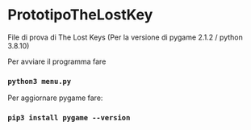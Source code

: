 # PrototipoTheLostKey
File di prova di The Lost Keys
(Per la versione di pygame 2.1.2 / python 3.8.10)

Per avviare il programma fare
### `python3 menu.py`

Per aggiornare pygame fare:
### `pip3 install pygame --version`
